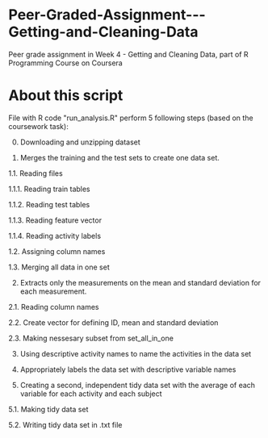 # Peer-Graded-Assignment---Getting-and-Cleaning-Data
Peer grade assignment in Week 4 - Getting and Cleaning Data, part of R Programming Course on Coursera

# About this script
File with R code "run_analysis.R" perform 5 following steps (based on the coursework task):

0. Downloading and unzipping dataset

1. Merges the training and the test sets to create one data set.

1.1. Reading files

1.1.1. Reading train tables

1.1.2. Reading test tables

1.1.3. Reading feature vector

1.1.4. Reading activity labels

1.2. Assigning column names

1.3. Merging all data in one set

2. Extracts only the measurements on the mean and standard deviation for each measurement.

2.1. Reading column names

2.2. Create vector for defining ID, mean and standard deviation

2.3. Making nessesary subset from set_all_in_one

3. Using descriptive activity names to name the activities in the data set

4. Appropriately labels the data set with descriptive variable names

5. Creating a second, independent tidy data set with the average of each variable for each activity and each subject

5.1. Making tidy data set

5.2. Writing tidy data set in .txt file
